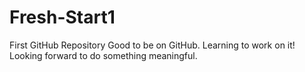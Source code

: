 # Fresh-Start1
First GitHub Repository
Good to be on GitHub. Learning to work on it! Looking forward to do something meaningful.
